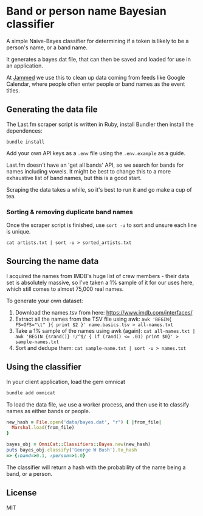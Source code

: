 # Band or person name Bayesian classifier

A simple Naive-Bayes classifier for determining if a token is likely to be a person's name, or a band name.

It generates a bayes.dat file, that can then be saved and loaded for use in an application.

At [Jammed](https://jammed.app) we use this to clean up data coming from feeds like Google Calendar, where people often enter people or band names as the event titles.

## Generating the data file

The Last.fm scraper script is written in Ruby, install Bundler then install the dependences:

```
bundle install
```

Add your own API keys as a `.env` file using the `.env.example` as a guide.

Last.fm doesn't have an 'get all bands' API, so we search for bands for names including vowels. It might be best to change this to a more exhaustive list of band names, but this is a good start.

Scraping the data takes a while, so it's best to run it and go make a cup of tea.

### Sorting & removing duplicate band names

Once the scraper script is finished, use `sort -u` to sort and unsure each line is unique.

```
cat artists.txt | sort -u > sorted_artists.txt
```

## Sourcing the name data

I acquired the names from IMDB's huge list of crew members - their data set is absolutely massive, so I've taken a 1% sample of it for our uses here, which still comes to almost 75,000 real names.

To generate your own dataset:

1. Download the names.tsv from here: https://www.imdb.com/interfaces/
1. Extract all the names from the TSV file using awk: `awk 'BEGIN{ FS=OFS="\t" }{ print $2 }' name.basics.tsv > all-names.txt`
1. Take a 1% sample of the names using awk (again): `cat all-names.txt | awk 'BEGIN {srand()} !/^$/ { if (rand() <= .01) print $0}' > sample-names.txt`
1. Sort and dedupe them: `cat sample-name.txt | sort -u > names.txt`

## Using the classifier

In your client application, load the gem omnicat

```bash
bundle add omnicat
```

To load the data file, we use a worker process, and then use it to classify names as either bands or people.

```ruby
new_hash = File.open('data/bayes.dat', "r") { |from_file|
  Marshal.load(from_file)
}

bayes_obj = OmniCat::Classifiers::Bayes.new(new_hash)
puts bayes_obj.classify('George W Bush').to_hash
=> {:band=>0.1, :person=>1.0}
```

The classifier will return a hash with the probability of the name being a band, or a person.

## License

MIT
